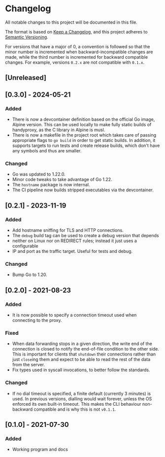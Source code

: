 # Changelog

All notable changes to this project will be documented in this file.

The format is based on [Keep a Changelog](https://keepachangelog.com/en/1.0.0/),
and this project adheres to [Semantic Versioning](https://semver.org/spec/v2.0.0.html).

For versions that have a major of 0, a convention is followed so that
the minor number is incremented when backward-incompatible changes are
made, while the third number is incremented for backward compatible
changes. For example, versions `0.2.x` are not compatible with `0.1.x`.

## [Unreleased]

## [0.3.0] - 2024-05-21

### Added

* There is now a devcontainer definition based on the official Go image, Alpine
  version. This can be used locally to make fully static builds of handyproxy,
  as the C library in Alpine is musl.
* There is now a makefile in the project root which takes care of passing
  appropriate flags to `go build` in order to get static builds. In addition,
  it supports targets to run tests and create release builds, which don't have
  any symbols and thus are smaller.

### Changed

* Go was updated to 1.22.0.
* Minor code tweaks to take advantage of Go 1.22.
* The `hostname` package is now internal.
* The CI pipeline now builds stripped executables via the devcontainer.

## [0.2.1] - 2023-11-19

### Added

* Add hostname sniffing for TLS and HTTP connections.
* The `debug` build tag can be used to create a debug version that depends
* neither on Linux nor on REDIRECT rules; instead it just uses a configurable
* IP and port as the traffic target. Useful for tests and debug.

### Changed

* Bump Go to 1.20.

## [0.2.0] - 2021-08-23

### Added

* It is now possible to specify a connection timeout used when
  connecting to the proxy.

### Fixed

* When data forwarding stops in a given direction, the write end of the
  connection is closed to notify the end-of-file condition to the other
  side. This is important for clients that `shutdown` their connections
  rather than just `close`ing them and expect to be able to read the
  rest of the data from the server.
* Fix types used in syscall invocations, to better follow the standards.

### Changed

* If no dial timeout is specified, a finite default (currently 3
  minutes) is used. In previous versions, dialling would wait forever,
  unless the OS enforced its own built-in timeout. This makes the CLI
  behaviour non-backward compatible and is why this is not `v0.1.1`.

## [0.1.0] - 2021-07-30

### Added

* Working program and docs

<!-- vi: set tw=72 et sw=2 fo=tcroqan autoindent: -->
